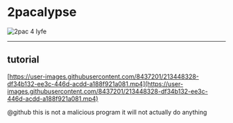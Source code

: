 # 2pacalypse

![2pac 4 lyfe](https://i.imgur.com/Ch0Rngc.png)

------------------------------------------------------------------------------------------------------------------
## tutorial

[https://user-images.githubusercontent.com/8437201/213448328-df34b132-ee3c-446d-acdd-a188f921a081.mp4](https://user-images.githubusercontent.com/8437201/213448328-df34b132-ee3c-446d-acdd-a188f921a081.mp4)

@github this is not a malicious program it will not actually do anything 

